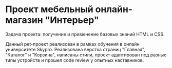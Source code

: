 # Проект мебельный онлайн-магазин "Интерьер"

Задача проекта: получение и применение базовых знаний HTML и CSS.

Данный pet-проект реализован в рамках обучения в онлайн университете Skypro. Реализована верстка страниц "Главная", "Каталог" и "Корзина", написаны стили, проект адаптирован под разные типы устройств и прошел code review у опытных наставников.
